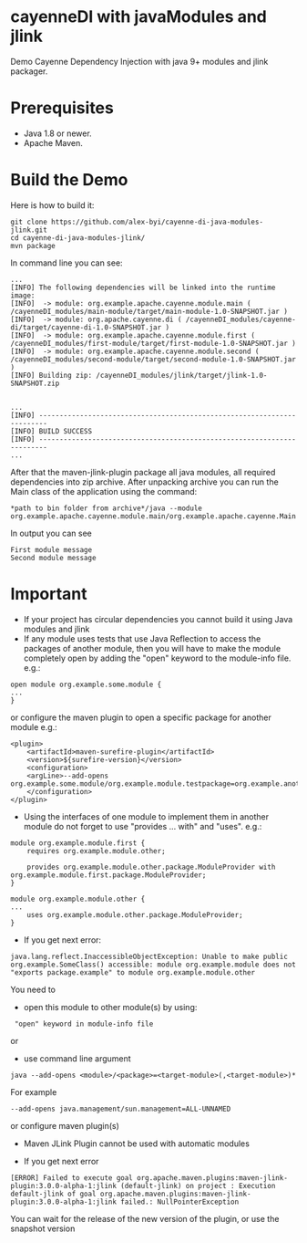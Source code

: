 # cayenneDI with javaModules and jlink
Demo Cayenne Dependency Injection with java 9+ modules and jlink packager.

# Prerequisites
* Java 1.8 or newer.
* Apache Maven.

# Build the Demo
Here is how to build it:
```
git clone https://github.com/alex-byi/cayenne-di-java-modules-jlink.git
cd cayenne-di-java-modules-jlink/
mvn package
```
In command line you can see:
```
...
[INFO] The following dependencies will be linked into the runtime image:
[INFO]  -> module: org.example.apache.cayenne.module.main ( /cayenneDI_modules/main-module/target/main-module-1.0-SNAPSHOT.jar )
[INFO]  -> module: org.apache.cayenne.di ( /cayenneDI_modules/cayenne-di/target/cayenne-di-1.0-SNAPSHOT.jar )
[INFO]  -> module: org.example.apache.cayenne.module.first ( /cayenneDI_modules/first-module/target/first-module-1.0-SNAPSHOT.jar )
[INFO]  -> module: org.example.apache.cayenne.module.second ( /cayenneDI_modules/second-module/target/second-module-1.0-SNAPSHOT.jar )
[INFO] Building zip: /cayenneDI_modules/jlink/target/jlink-1.0-SNAPSHOT.zip


...
[INFO] ------------------------------------------------------------------------
[INFO] BUILD SUCCESS
[INFO] ------------------------------------------------------------------------
...
```
After that  the maven-jlink-plugin package all java modules, all required dependencies
into zip archive. 
After unpacking archive you can run the Main class of the application using the command:
```
*path to bin folder from archive*/java --module org.example.apache.cayenne.module.main/org.example.apache.cayenne.Main
```
In output you can see 
```
First module message
Second module message
```

# Important
* If your project has circular dependencies you cannot build it using Java modules and jlink
* If any module uses tests that use Java Reflection to access the packages of another module,
 then you will have to make the module completely open by adding the "open" keyword to the module-info file. e.g.:
 ```
open module org.example.some.module {
...
}
```
or configure the maven plugin to open a specific package for another module e.g.:
```
<plugin>
    <artifactId>maven-surefire-plugin</artifactId>
    <version>${surefire-version}</version>
    <configuration>
    <argLine>--add-opens org.example.some.module/org.example.module.testpackage=org.example.another.module</argLine>
    </configuration>
</plugin>
```
* Using the interfaces of one module to implement them in another module do not forget to use
"provides … with" and "uses". e.g.:
```
module org.example.module.first {
    requires org.example.module.other;

    provides org.example.module.other.package.ModuleProvider with org.example.module.first.package.ModuleProvider;
}
```
```
module org.example.module.other {
...
    uses org.example.module.other.package.ModuleProvider;
}
```
* If you get next error:
```
java.lang.reflect.InaccessibleObjectException: Unable to make public org.example.SomeClass() accessible: module org.example.module does not "exports package.example" to module org.example.module.other
```
You need to 

- open this module to other module(s) by using:
```
 "open" keyword in module-info file
```
or

- use command line argument 
```
java --add-opens <module>/<package>=<target-module>(,<target-module>)*
```
For example 
```
--add-opens java.management/sun.management=ALL-UNNAMED
```
or configure maven plugin(s)
* Maven JLink Plugin cannot be used with automatic modules

* If you get next error
```
[ERROR] Failed to execute goal org.apache.maven.plugins:maven-jlink-plugin:3.0.0-alpha-1:jlink (default-jlink) on project : Execution default-jlink of goal org.apache.maven.plugins:maven-jlink-plugin:3.0.0-alpha-1:jlink failed.: NullPointerException
```
You can wait for the release of the new version of the plugin, or use the snapshot version

